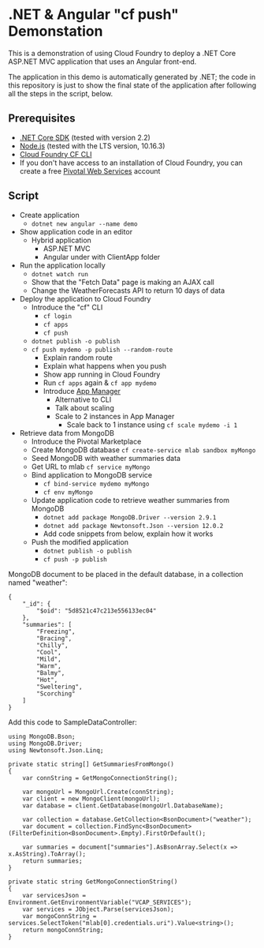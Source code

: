 # .NET & Angular "cf push" Demonstation

This is a demonstration of using Cloud Foundry to deploy a .NET Core ASP.NET MVC application that uses an Angular front-end.

The application in this demo is automatically generated by .NET; the code in this repository is just to show the final state of the application after following all the steps in the script, below.

## Prerequisites
- [.NET Core SDK](https://dotnet.microsoft.com/download) (tested with version 2.2)
- [Node.js](https://nodejs.org/en/download/) (tested with the LTS version, 10.16.3)
- [Cloud Foundry CF CLI](https://pivotal.io/platform/pcf-tutorials/getting-started-with-pivotal-cloud-foundry/install-the-cf-cli)
- If you don't have access to an installation of Cloud Foundry, you can create a free [Pivotal Web Services](https://run.pivotal.io/) account

## Script
- Create application
    - `dotnet new angular --name demo`
- Show application code in an editor
  - Hybrid application
    - ASP.NET MVC
    - Angular under with ClientApp folder
- Run the application locally
    - `dotnet watch run`
    - Show that the "Fetch Data" page is making an AJAX call
    - Change the WeatherForecasts API to return 10 days of data
- Deploy the application to Cloud Foundry
    - Introduce the "cf" CLI
        - `cf login`
        - `cf apps`
        - `cf push`
    - `dotnet publish -o publish`
    - `cf push mydemo -p publish --random-route`
        - Explain random route
        - Explain what happens when you push
        - Show app running in Cloud Foundry
        - Run `cf apps` again & `cf app mydemo`
        - Introduce [App Manager](http://run.pivotal.io)
            - Alternative to CLI
            - Talk about scaling
            - Scale to 2 instances in App Manager
                - Scale back to 1 instance using `cf scale mydemo -i 1`
- Retrieve data from MongoDB
    - Introduce the Pivotal Marketplace
    - Create MongoDB database `cf create-service mlab sandbox myMongo`
    - Seed MongoDB with weather summaries data
    - Get URL to mlab `cf service myMongo`
    - Bind application to MongoDB service
        - `cf bind-service mydemo myMongo`
        - `cf env myMongo`
    - Update application code to retrieve weather summaries from MongoDB
        - `dotnet add package MongoDB.Driver --version 2.9.1`
        - `dotnet add package Newtonsoft.Json --version 12.0.2`
        - Add code snippets from below, explain how it works
    - Push the modified application
        - `dotnet publish -o publish`
        - `cf push -p publish`


MongoDB document to be placed in the default database, in a collection named "weather":
```
{
    "_id": {
        "$oid": "5d8521c47c213e556133ec04"
    },
    "summaries": [
        "Freezing",
        "Bracing",
        "Chilly",
        "Cool",
        "Mild",
        "Warm",
        "Balmy",
        "Hot",
        "Sweltering",
        "Scorching"
    ]
}
```


Add this code to SampleDataController:
```
using MongoDB.Bson;
using MongoDB.Driver;
using Newtonsoft.Json.Linq;

private static string[] GetSummariesFromMongo()
{
    var connString = GetMongoConnectionString();

    var mongoUrl = MongoUrl.Create(connString);
    var client = new MongoClient(mongoUrl);
    var database = client.GetDatabase(mongoUrl.DatabaseName);

    var collection = database.GetCollection<BsonDocument>("weather");
    var document = collection.FindSync<BsonDocument>(FilterDefinition<BsonDocument>.Empty).FirstOrDefault();

    var summaries = document["summaries"].AsBsonArray.Select(x => x.AsString).ToArray();
    return summaries;
}

private static string GetMongoConnectionString()
{
    var servicesJson = Environment.GetEnvironmentVariable("VCAP_SERVICES");
    var services = JObject.Parse(servicesJson);
    var mongoConnString = services.SelectToken("mlab[0].credentials.uri").Value<string>();
    return mongoConnString;
}
```
